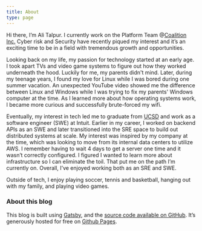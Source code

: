 ```yaml
---
title: About
type: page
---
```

Hi there, I’m Ali Talpur. I currently work on the Platform Team @[Coalition Inc.](https://coalitioninc.com) Cyber risk and Security have recently piqued my interest and it’s an exciting time to be in a field with tremendous growth and opportunities.

Looking back on my life, my passion for technology started at an early age. I took apart TVs and video game systems to figure out how they worked underneath the hood. Luckily for me, my parents didn't mind. Later, during my teenage years, I found my love for Linux while I was bored during one summer vacation. An unexpected YouTube video showed me the difference between Linux and Windows while I was trying to fix my parents' Windows computer at the time. As I learned more about how operating systems work, I became more curious and successfully brute-forced my wifi.

Eventually, my interest in tech led me to graduate from [UCSD](https://ucsd.edu/) and work as a software engineer (SWE) at Intuit. Earlier in my career, I worked on backend APIs as an SWE and later transitioned into the SRE space to build out distributed systems at scale. My interest was inspired by my company at the time, which was looking to move from its internal data centers to utilize AWS. I remember having to wait 4 days to get a server one time and it wasn’t correctly configured. I figured I wanted to learn more about infrastructure so I can eliminate the toil. That put me on the path I’m currently on. Overall, I’ve enjoyed working both as an SRE and SWE.

Outside of tech, I enjoy playing soccer, tennis and basketball, hanging out with my family, and playing video games.

### About this blog
This blog is built using [Gatsby](https://www.gatsbyjs.org), and the [source code available on GitHub](https://github.com/MirTalpur/mirtalpur.github.io). It’s generously hosted for free on [Github Pages](https://pages.github.com/).
